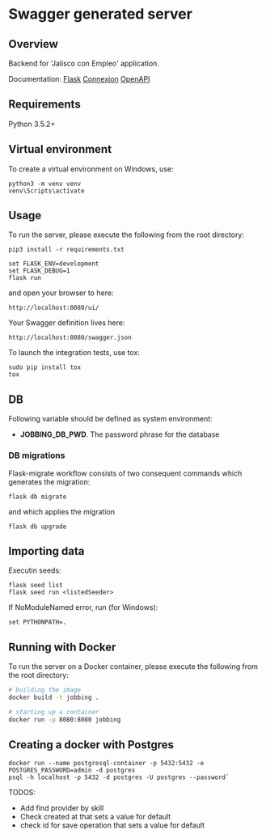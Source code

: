 # Swagger generated server

## Overview
Backend for 'Jalisco con Empleo' application.

Documentation:
[Flask](https://flask.palletsprojects.com/en/2.0.x/)
[Connexion](https://github.com/zalando/connexion)
[OpenAPI](https://swagger.io/specification/)

## Requirements
Python 3.5.2+

## Virtual environment
To create a virtual environment on Windows, use:
```
python3 -m venv venv
venv\Scripts\activate
```

## Usage
To run the server, please execute the following from the root directory:

```
pip3 install -r requirements.txt

set FLASK_ENV=development
set FLASK_DEBUG=1
flask run
```

and open your browser to here:

```
http://localhost:8080/ui/
```

Your Swagger definition lives here:

```
http://localhost:8080/swagger.json
```

To launch the integration tests, use tox:
```
sudo pip install tox
tox
```

## DB 
Following variable should be defined as system environment:

- **JOBBING_DB_PWD**. The password phrase for the database

### DB migrations

Flask-migrate workflow consists of two consequent commands which generates the migration:
```
flask db migrate
```
and which applies the migration
```
flask db upgrade
```

## Importing data

Executin seeds:
```
flask seed list
flask seed run <listedSeeder>
```
If NoModuleNamed error, run (for Windows):
```
set PYTHONPATH=.
```

## Running with Docker

To run the server on a Docker container, please execute the following from the root directory:

```bash
# building the image
docker build -t jobbing .

# starting up a container
docker run -p 8080:8080 jobbing
```

## Creating a docker with Postgres
```
docker run --name postgresql-container -p 5432:5432 -e POSTGRES_PASSWORD=admin -d postgres
psql -h localhost -p 5432 -d postgres -U postgres --password`
```


TODOS:
- Add find provider by skill
- Check created at that sets a value for default
- check id for save operation that sets a value for default
